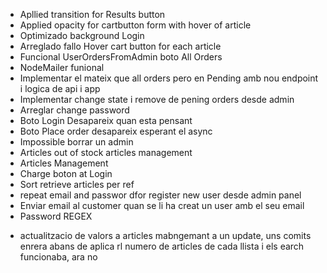 + Apllied transition for Results button
+ Applied opacity for cartbutton form with hover of article
+ Optimizado background Login
+ Arreglado fallo Hover cart button for each article
+ Funcional UserOrdersFromAdmin boto All Orders
+ NodeMailer funional
+ Implementar el mateix que all orders pero en Pending amb nou endpoint i logica de api i app
+ Implementar change state i remove de pening orders desde admin
+ Arreglar change password
+ Boto Login Desapareix quan esta pensant
+ Boto Place order desapareix esperant el async
+ Impossible borrar un admin
+ Articles out of stock articles management
+ Articles Management
+ Charge boton at Login
+ Sort retrieve articles per ref
+ repeat email and passwor dfor register new user desde admin panel
+ Enviar email al customer quan se li ha creat un user amb el seu email
+ Password REGEX
- actualitzacio de valors a articles mabngemant a un update, uns comits enrera abans de aplica rl numero de articles de cada llista i els earch funcionaba, ara no